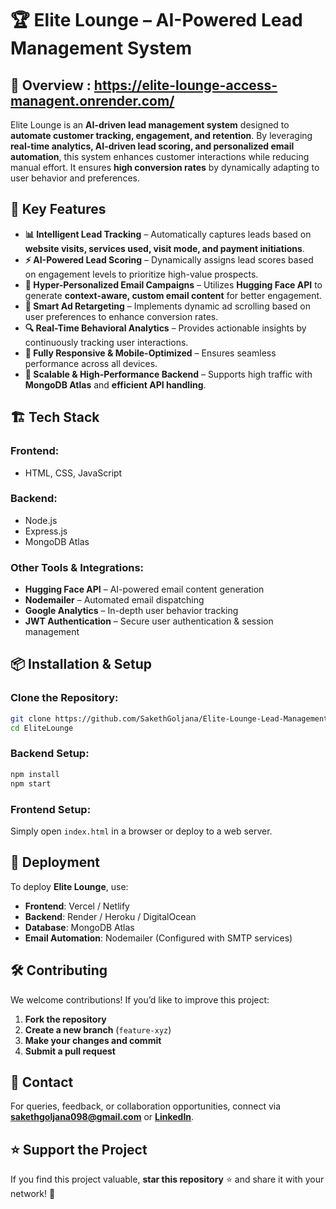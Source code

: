 # 🏆 Elite Lounge – AI-Powered Lead Management System

## 🚀 Overview : https://elite-lounge-access-managent.onrender.com/
Elite Lounge is an **AI-driven lead management system** designed to **automate customer tracking, engagement, and retention**. By leveraging **real-time analytics, AI-driven lead scoring, and personalized email automation**, this system enhances customer interactions while reducing manual effort. It ensures **high conversion rates** by dynamically adapting to user behavior and preferences.

## 🎯 Key Features
- **📊 Intelligent Lead Tracking** – Automatically captures leads based on **website visits, services used, visit mode, and payment initiations**.
- **⚡ AI-Powered Lead Scoring** – Dynamically assigns lead scores based on engagement levels to prioritize high-value prospects.
- **📩 Hyper-Personalized Email Campaigns** – Utilizes **Hugging Face API** to generate **context-aware, custom email content** for better engagement.
- **🎯 Smart Ad Retargeting** – Implements dynamic ad scrolling based on user preferences to enhance conversion rates.
- **🔍 Real-Time Behavioral Analytics** – Provides actionable insights by continuously tracking user interactions.
- **📱 Fully Responsive & Mobile-Optimized** – Ensures seamless performance across all devices.
- **🚀 Scalable & High-Performance Backend** – Supports high traffic with **MongoDB Atlas** and **efficient API handling**.

## 🏗️ Tech Stack
### **Frontend:**
- HTML, CSS, JavaScript

### **Backend:**
- Node.js
- Express.js
- MongoDB Atlas

### **Other Tools & Integrations:**
- **Hugging Face API** – AI-powered email content generation
- **Nodemailer** – Automated email dispatching
- **Google Analytics** – In-depth user behavior tracking
- **JWT Authentication** – Secure user authentication & session management

## 📦 Installation & Setup
### **Clone the Repository:**
```bash
git clone https://github.com/SakethGoljana/Elite-Lounge-Lead-Management-System.git
cd EliteLounge
```

### **Backend Setup:**
```bash
npm install
npm start
```

### **Frontend Setup:**
Simply open `index.html` in a browser or deploy to a web server.

## 🚀 Deployment
To deploy **Elite Lounge**, use:
- **Frontend**: Vercel / Netlify
- **Backend**: Render / Heroku / DigitalOcean
- **Database**: MongoDB Atlas
- **Email Automation**: Nodemailer (Configured with SMTP services)

## 🛠️ Contributing
We welcome contributions! If you’d like to improve this project:
1. **Fork the repository**
2. **Create a new branch** (`feature-xyz`)
3. **Make your changes and commit**
4. **Submit a pull request**

## 📧 Contact
For queries, feedback, or collaboration opportunities, connect via **[sakethgoljana098@gmail.com](mailto:sakethgoljana098@gmmail.com)** or **[LinkedIn](https://www.linkedin.com/in/saketh-goljana)**.

## ⭐ Support the Project
If you find this project valuable, **star this repository** ⭐ and share it with your network! 🚀

